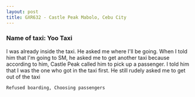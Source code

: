 ```yaml
---
layout: post
title: GXR632 - Castle Peak Mabolo, Cebu City
---
```


### Name of taxi: Yoo Taxi

I was already inside the taxi. He asked me where I'll be going. When I told him that I'm going to SM, he asked me to get another taxi because according to him, Castle Peak called him to pick up a passenger. I told him that I was the one who got in the taxi first. He still rudely asked me to get out of the taxi

```Refused boarding, Choosing passengers```
